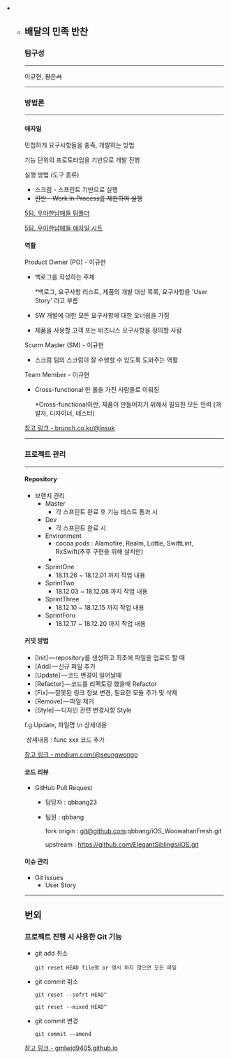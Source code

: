 - - ## 배달의 민족 반찬



    ### 팀구성

    ------

    이규현, ~~장은서~~

    ------



    ### 방법론

    ------

    #### 애자일 

    민첩하게 요구사항들을 충족, 개발하는 방법

    기능 단위의 프로토타입을 기반으로 개발 진행



    실행 방법 (도구 종류)

    - 스크럼 - 스프린트 기반으로 실행
    - ~~칸반 - Work In Process를 제한하여 실행~~

    [5팀, 우아한남매들 팀폴더](https://drive.google.com/drive/folders/11G4RB23L37wEOwIzHER1vC8MQox5YBLr)

    [5팀, 우아한남매들 애자일 시트](https://docs.google.com/spreadsheets/d/1NZddG2cmCmFJc0sHEVvw-G_QCOrEnMLaTG4FLJmY33Y/edit#gid=1844866790)



    #### 역활

    Product Owner (PO) - 이규현

    - 백로그를 작성하는 주체

      *백로그, 요구사항 리스트, 제품의 개발 대상 목록, 요구사항을 'User Story' 라고 부름

    - SW 개발에 대한 모든 요구사항에 대한 오너쉽을 가짐

    - 제품을 사용할 고객 또는 비즈니스 요구사항을 정의할 사람



    Scurm Master (SM) - 이규현

    - 스크럼 팀의 스크럼이 잘 수행할 수 있도록 도와주는 역활



    Team Member - 이규현

    - Cross-functional 한 롤을 가진 사람들로 이뤄짐

      *Cross-functional이란, 제품이 만들어지기 위해서 필요한 모든 인력 (개발자, 디자이너, 테스터)

    [참고 링크 - brunch.co.kr/@insuk](https://brunch.co.kr/@insuk/13)

    ------



    ### 프로젝트 관리

    ------

    #### Repository

    - 브랜치 관리
      - Master
        - 각 스프린트 완료 후 기능 테스트 통과 시
      - Dev
        - 각 스프린트 완료 시 
      - Environment 
        - cocoa pods : Alamofire, Realm, Lottie, SwiftLint, RxSwift(추후 구현을 위해 설치만)
        - 
      - SprintOne
        - 18.11.26 ~ 18.12.01 까지 작업 내용
      - SprintTwo
        - 18.12.03 ~ 18.12.08 까지 작업 내용
      - SprintThree
        - 18.12.10 ~ 18.12.15 까지 작업 내용
      - SprintForu
        - 18.12.17 ~ 18.12.20 까지 작업 내용



    #### 커밋 방법

    - [Init] — repository를 생성하고 최초에 파일을 업로드 할 때
    - [Add] — 신규 파일 추가
    - [Update] — 코드 변경이 일어날때
    - [Refactor] — 코드를 리팩토링 했을때 Refactor
    - [Fix] — 잘못된 링크 정보 변경, 필요한 모듈 추가 및 삭제
    - [Remove] — 파일 제거
    - [Style] — 디자인 관련 변경사항 Style

    f.g Update, 파일명 \n 상세내용

    ​	상세내용 : func xxx 코드 추가

    [참고 링크 - medium.com/@seungwongo](https://medium.com/returnvalues/우리는-github를-이렇게-사용한다-83789075e5b6)



    #### 코드 리뷰

    - GitHub Pull Request

      - 담당자 : qbbang23

      - 팀원 : qbbang

        fork origin : git@github.com:qbbang/iOS_WoowahanFresh.git

        upstream : https://github.com/ElegantSiblings/iOS.git



    #### 이슈 관리

    - Git Issues 
      - User Story



    ------

    ## 번외 

    ### 프로젝트 진행 시 사용한 Git 기능

    - git add 취소 

      ```git reset HEAD file명 or 명시 하지 않으면 모든 파일 ``` 

    - git commit 취소

      ```git reset --sofrt HEAD^```

      ```git reset --mixed HEAD^``` 


    - git commit 변경

      ```git commit --amend```


    [참고 링크 - gmlwjd9405.github.io](https://gmlwjd9405.github.io/2018/05/25/git-add-cancle.html)

